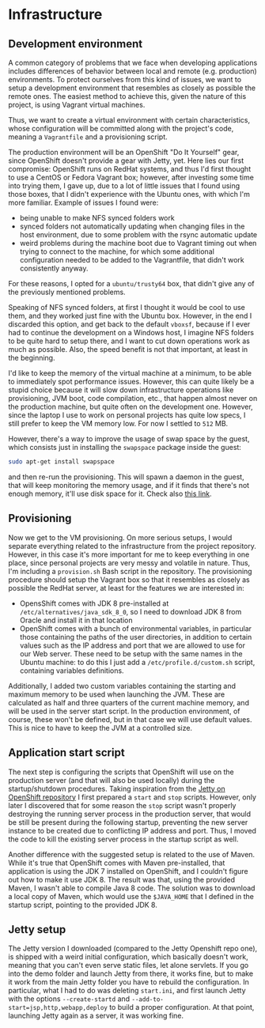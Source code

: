 # Infrastructure


## Development environment

A common category of problems that we face when developing applications includes differences of behavior between local
and remote (e.g. production) environments. To protect ourselves from this kind of issues, we want to setup a development
environment that resembles as closely as possible the remote ones. The easiest method to achieve this, given the nature
of this project, is using Vagrant virtual machines.

Thus, we want to create a virtual environment with certain characteristics, whose configuration will be committed along
with the project's code, meaning a `Vagrantfile` and a provisioning script.

The production environment will be an OpenShift "Do It Yourself" gear, since OpenShift doesn't provide a gear with
Jetty, yet. Here lies our first compromise: OpenShift runs on RedHat systems, and thus I'd first thought to use a CentOS
or Fedora Vagrant box; however, after investing some time into trying them, I gave up, due to a lot of little issues
that I found using those boxes, that I didn't experience with the Ubuntu ones, with which I'm more familiar. Example of
issues I found were:
- being unable to make NFS synced folders work
- synced folders not automatically updating when changing files in the host environment, due to some problem with the
rsync automatic update
- weird problems during the machine boot due to Vagrant timing out when trying to connect to the machine, for which some
additional configuration needed to be added to the Vagrantfile, that didn't work consistently anyway.

For these reasons, I opted for a `ubuntu/trusty64` box, that didn't give any of the previously mentioned problems.

Speaking of NFS synced folders, at first I thought it would be cool to use them, and they worked just fine with the
Ubuntu box. However, in the end I discarded this option, and get back to the default `vboxsf`, because if I ever had to
continue the development on a Windows host, I imagine NFS folders to be quite hard to setup there, and I want to cut
down operations work as much as possible. Also, the speed benefit is not that important, at least in the beginning.

I'd like to keep the memory of the virtual machine at a minimum, to be able to immediately spot performance issues.
However, this can quite likely be a stupid choice because it will slow down infrastructure operations like provisioning,
JVM boot, code compilation, etc., that happen almost never on the production machine, but quite often on the development
one. However, since the laptop I use to work on personal projects has quite low specs, I still prefer to keep the VM
memory low. For now I settled to `512` MB.

However, there's a way to improve the usage of swap space by the guest, which consists just in installing the
`swapspace` package inside the guest:

```bash
sudo apt-get install swapspace
```

and then re-run the provisioning. This will spawn a daemon in the guest, that will keep monitoring the memory usage, and
if it finds that there's not enough memory, it'll use disk space for it. Check also [this link](https://superuser.com/questions/1058491).


## Provisioning

Now we get to the VM provisioning. On more serious setups, I would separate everything related to the infrastructure
from the project repository. However, in this case it's more important for me to keep everything in one place, since
personal projects are very messy and volatile in nature. Thus, I'm including a `provision.sh` Bash script in the
repository. The provisioning procedure should setup the Vagrant box so that it resembles as closely as possible the
RedHat server, at least for the features we are interested in:
- OpensShift comes with JDK 8 pre-installed at `/etc/alternatives/java_sdk_8_0`, so I need to download JDK 8 from Oracle
and install it in that location
- OpenShift comes with a bunch of environmental variables, in particular those containing the paths of the user
directories, in addition to certain values such as the IP address and port that we are allowed to use for our Web
server. These need to be setup with the same names in the Ubuntu machine: to do this I just add a
`/etc/profile.d/custom.sh` script, containing variables definitions.

Additionally, I added two custom variables containing the starting and maximum memory to be used when launching the JVM.
These are calculated as half and three quarters of the current machine memory, and will be used in the server start
script. In the production environment, of course, these won't be defined, but in that case we will use default values.
This is nice to have to keep the JVM at a controlled size.


## Application start script

The next step is configuring the scripts that OpenShift will use on the production server (and that will also be used
locally) during the startup/shutdown procedures. Taking inspiration from the [Jetty on OpenShift repository](https://github.com/openshift-quickstart/jetty-openshift-quickstart)
I first prepared a `start` and `stop` scripts. However, only later I discovered that for some reason the `stop` script
wasn't properly destroying the running server process in the production server, that would be still be present during
the following startup, preventing the new server instance to be created due to conflicting IP address and port. Thus, I
moved the code to kill the existing server process in the startup script as well.

Another difference with the suggested setup is related to the use of Maven. While it's true that OpenShift comes with
Maven pre-installed, that application is using the JDK 7 installed on OpenShift, and I couldn't figure out how to make
it use JDK 8. The result was that, using the provided Maven, I wasn't able to compile Java 8 code. The solution was to
download a local copy of Maven, which would use the `$JAVA_HOME` that I defined in the startup script, pointing to the
provided JDK 8.


## Jetty setup

The Jetty version I downloaded (compared to the Jetty Openshift repo one), is shipped with a weird initial
configuration, which basically doesn't work, meaning that you can't even serve static files, let alone servlets. If you
go into the demo folder and launch Jetty from there, it works fine, but to make it work from the main Jetty folder you
have to rebuild the configuration. In particular, what I had to do was deleting `start.ini`, and first launch Jetty with
the options `--create-startd` and `--add-to-start=jsp,http,webapp,deploy` to build a proper configuration. At that
point, launching Jetty again as a server, it was working fine.
